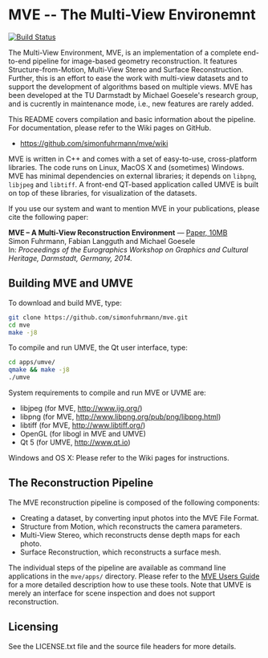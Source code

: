 # MVE -- The Multi-View Environemnt

[![Build Status](https://github.com/simonfuhrmann/mve/actions/workflows/main.yml/badge.svg)](https://github.com/simonfuhrmann/mve/actions/workflows/main.yml)

The Multi-View Environment, MVE, is an implementation of a complete
end-to-end pipeline for image-based geometry reconstruction. It features
Structure-from-Motion, Multi-View Stereo and Surface Reconstruction.
Further, this is an effort to ease the work with multi-view datasets and
to support the development of algorithms based on multiple views. MVE has
been developed at the TU Darmstadt by Michael Goesele's research group,
and is cucrently in maintenance mode, i.e., new features are rarely added.

This README covers compilation and basic information about the pipeline.
For documentation, please refer to the Wiki pages on GitHub.

* <https://github.com/simonfuhrmann/mve/wiki>

MVE is written in C++ and comes with a set of easy-to-use, cross-platform
libraries. The code runs on Linux, MacOS X and (sometimes) Windows. MVE has
minimal dependencies on external libraries; it depends on `libpng`,
`libjpeg` and `libtiff`. A front-end QT-based application called UMVE is
built on top of these libraries, for visualization of the datasets.

If you use our system and want to mention MVE in your publications, please
cite the following paper:

**MVE – A Multi-View Reconstruction Environment** —
[Paper, 10MB](http://www.simonfuhrmann.de/papers/gch2014-mve.pdf) \
Simon Fuhrmann, Fabian Langguth and Michael Goesele \
In: *Proceedings of the Eurographics Workshop on Graphics and Cultural
Heritage, Darmstadt, Germany, 2014.*

## Building MVE and UMVE

To download and build MVE, type:

```bash
git clone https://github.com/simonfuhrmann/mve.git
cd mve
make -j8
```

To compile and run UMVE, the Qt user interface, type:

```bash
cd apps/umve/
qmake && make -j8
./umve
```

System requirements to compile and run MVE or UVME are:

* libjpeg (for MVE, <http://www.ijg.org/>)
* libpng (for MVE, <http://www.libpng.org/pub/png/libpng.html>)
* libtiff (for MVE, <http://www.libtiff.org/>)
* OpenGL (for libogl in MVE and UMVE)
* Qt 5 (for UMVE, <http://www.qt.io>)

Windows and OS X: Please refer to the Wiki pages for instructions.

## The Reconstruction Pipeline

The MVE reconstruction pipeline is composed of the following components:

* Creating a dataset, by converting input photos into the MVE File Format.
* Structure from Motion, which reconstructs the camera parameters.
* Multi-View Stereo, which reconstructs dense depth maps for each photo.
* Surface Reconstruction, which reconstructs a surface mesh.

The individual steps of the pipeline are available as command line applications
in the `mve/apps/` directory. Please refer to the
[MVE Users Guide](https://github.com/simonfuhrmann/mve/wiki/MVE-Users-Guide)
for a more detailed description how to use these tools. Note that UMVE is
merely an interface for scene inspection and does not support reconstruction.

## Licensing

See the LICENSE.txt file and the source file headers for more details.

